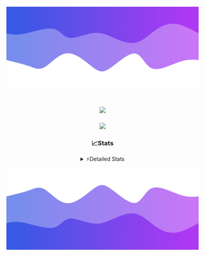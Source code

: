 ![Header](./header.png)
<div align="center">

<h1 align="center">
  <a href="https://git.io/typing-svg">
    <img src="https://readme-typing-svg.herokuapp.com/?lines=Hello,+There!+%F0%9F%91%8B;This+is+chicho.;Owner+on+Ocean;&center=true&size=25">
  </a>
</h1>
  
<p align="center">
  <img src="https://lanyard.cnrad.dev/api/852683595378196480" />
</p>

### 📈Stats
<details>
    <summary> ⚡Detailed Stats</summary>
    <br/>

<!--START_SECTION:waka-->
![Code Time](http://img.shields.io/badge/Code%20Time-820%20hrs%2031%20mins-blue)

![Profile Views](http://img.shields.io/badge/Profile%20Views-20-blue)

**🐱 My GitHub Data** 

> 📦 79.9 kB Used in GitHub's Storage 
 > 
> 🏆 29 Contributions in the Year 2024
 > 
> 🚫 Not Opted to Hire
 > 
> 📜 15 Public Repositories 
 > 
> 🔑 8 Private Repositories 
 > 
**I'm a Night 🦉** 

```text
🌞 Morning                24 commits          ██░░░░░░░░░░░░░░░░░░░░░░░   06.25 % 
🌆 Daytime                54 commits          ████░░░░░░░░░░░░░░░░░░░░░   14.06 % 
🌃 Evening                166 commits         ███████████░░░░░░░░░░░░░░   43.23 % 
🌙 Night                  140 commits         █████████░░░░░░░░░░░░░░░░   36.46 % 
```
📅 **I'm Most Productive on Tuesday** 

```text
Monday                   26 commits          ██░░░░░░░░░░░░░░░░░░░░░░░   06.77 % 
Tuesday                  110 commits         ███████░░░░░░░░░░░░░░░░░░   28.65 % 
Wednesday                79 commits          █████░░░░░░░░░░░░░░░░░░░░   20.57 % 
Thursday                 59 commits          ████░░░░░░░░░░░░░░░░░░░░░   15.36 % 
Friday                   39 commits          ███░░░░░░░░░░░░░░░░░░░░░░   10.16 % 
Saturday                 35 commits          ██░░░░░░░░░░░░░░░░░░░░░░░   09.11 % 
Sunday                   36 commits          ██░░░░░░░░░░░░░░░░░░░░░░░   09.38 % 
```


📊 **This Week I Spent My Time On** 

```text
🕑︎ Time Zone: America/Argentina/Buenos_Aires

💬 Programming Languages: 
TypeScript               10 hrs 32 mins      ████████████░░░░░░░░░░░░░   48.69 % 
Astro                    7 hrs 28 mins       █████████░░░░░░░░░░░░░░░░   34.53 % 
Python                   1 hr 44 mins        ██░░░░░░░░░░░░░░░░░░░░░░░   08.01 % 
JavaScript               1 hr 30 mins        ██░░░░░░░░░░░░░░░░░░░░░░░   07.00 % 
Bash                     8 mins              ░░░░░░░░░░░░░░░░░░░░░░░░░   00.67 % 

🔥 Editors: 
VS Code                  21 hrs 39 mins      █████████████████████████   100.00 % 

🐱‍💻 Projects: 
ampararweb               18 hrs 52 mins      ██████████████████████░░░   87.14 % 
Unknown Project          2 hrs 44 mins       ███░░░░░░░░░░░░░░░░░░░░░░   12.67 % 
dist                     1 min               ░░░░░░░░░░░░░░░░░░░░░░░░░   00.09 % 
OceanW                   1 min               ░░░░░░░░░░░░░░░░░░░░░░░░░   00.09 % 

💻 Operating System: 
Windows                  14 hrs 29 mins      █████████████████░░░░░░░░   66.91 % 
Mac                      7 hrs 9 mins        ████████░░░░░░░░░░░░░░░░░   33.09 % 
```

**I Mostly Code in JavaScript** 

```text
JavaScript               8 repos             ███████░░░░░░░░░░░░░░░░░░   26.67 % 
HTML                     7 repos             ██████░░░░░░░░░░░░░░░░░░░   23.33 % 
C#                       2 repos             ██░░░░░░░░░░░░░░░░░░░░░░░   06.67 % 
TypeScript               1 repo              █░░░░░░░░░░░░░░░░░░░░░░░░   03.33 % 
SCSS                     1 repo              █░░░░░░░░░░░░░░░░░░░░░░░░   03.33 % 
```




 Last Updated on 13/08/2024 20:15:00 UTC
<!--END_SECTION:waka-->
</details>

![Footer](./footer.png)
